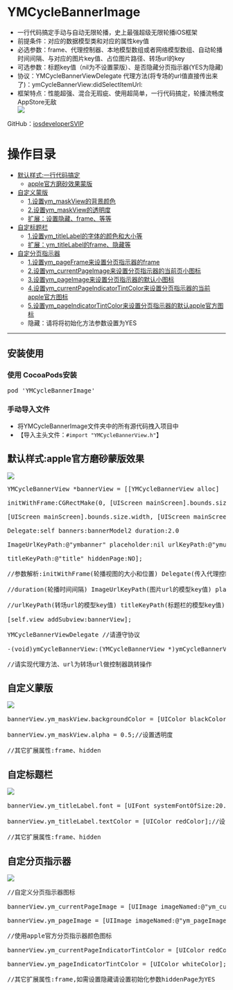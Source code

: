 <h1>YMCycleBannerImage</h1>
<ul>
<li>一行代码搞定手动与自动无限轮播，史上最强超级无限轮播iOS框架</li>
<li>前提条件：对应的数据模型类和对应的属性key值</li>
<li>必选参数：frame、代理控制器、本地模型数组或者网络模型数组、自动轮播时间间隔、与对应的图片key值、占位图片路径、转场url的key</li>
<li>可选参数：标题key值（nil为不设置蒙版）、是否隐藏分页指示器(YES为隐藏)</li>
<li>协议：YMCycleBannerViewDelegate 代理方法(将专场的url值直接传出来了)：ymCycleBannerView:didSelectItemUrl:</li>
<li>框架特点：性能超强、混合无瑕疵、使用超简单，一行代码搞定，轮播流畅度AppStore无敌</li>
<img src="https://raw.githubusercontent.com/iosdeveloperSVIP/YMCycleBannerImage/master/ymbanner.gif"></img>
</ul>
<p>GitHub：<a href="https://github.com/iosdeveloperSVIP"  target="_blank">iosdeveloperSVIP</a><p>
<h1>操作目录</h1>
<ul>
<li><a href="#defaultstyles">默认样式:一行代码搞定</a>
<ul>
<li><a href="#defaultstyles">apple官方磨砂效果蒙版</a></li>
</ul>
</li>
<li><a href="#maskstyles">自定义蒙版</a>
<ul>
<li><a href="#maskstyles">1.设置ym_maskView的背景颜色</a></li>
<li><a href="#maskstyles">2.设置ym_maskView的透明度</a></li>
<li><a href="#maskstyles">扩展：设置隐藏、frame、等等</a></li>
</ul>
</li>
<li><a href="#titlestyles">自定标题栏</a>
<ul>
<li><a href="#titlestyles">1.设置ym_titleLabel的字体的颜色和大小等</a></li>
<li><a href="#titlestyles">扩展：ym_titleLabel的frame、隐藏等</a></li>
</ul>
</li>
<li><a href="#pagestyles">自定分页指示器</a>
<ul>
<li><a href="#pagestyles">1.设置ym_pageFrame来设置分页指示器的frame</a></li>
<li><a href="#pagestyles">2.设置ym_currentPageImage来设置分页指示器的当前页小图标</a></li>
<li><a href="#pagestyles">3.设置ym_pageImage来设置分页指示器的默认小图标</a></li>
<li><a href="#pagestyles">4.设置ym_currentPageIndicatorTintColor来设置分页指示器的当前apple官方图标</a></li>
<li><a href="#pagestyles">5.设置ym_pageIndicatorTintColor来设置分页指示器的默认apple官方图标</a></li>
<li>隐藏：请将将初始化方法参数设置为YES</li>
</ul>
</li>
</ul>
<hr/>
<h2>安装使用</h2>
<h3>使用 CocoaPods安装</h3>
<div class="highlight highlight-source-ruby"><pre>pod <span class="pl-s"><span class="pl-pds">'</span>YMCycleBannerImage<span class="pl-pds">'</span></span></pre></div>
<h3>手动导入文件</h3>
<ul>
<li>将YMCycleBannerImage文件夹中的所有源代码拽入项目中</li>
<li>【导入主头文件：<code>#import "YMCycleBannerView.h"</code>】</li>
</ul>
<h2 id="defaultstyles">默认样式:apple官方磨砂蒙版效果</h2>
<img src="https://raw.githubusercontent.com/iosdeveloperSVIP/YMCycleBannerImage/master/defaultstyles.gif"></img>
<div class="highlight highlight-source-objc"><pre>
<span class="pl-k">YMCycleBannerView *bannerView = [[YMCycleBannerView alloc]
<br>initWithFrame:CGRectMake(0, [UIScreen mainScreen].bounds.size.width * 0.5, 
<br>[UIScreen mainScreen].bounds.size.width, [UIScreen mainScreen].bounds.size.width * 0.5) 
<br>Delegate:self banners:bannerModel2 duration:2.0 
<br>ImageUrlKeyPath:@"ymbanner" placeholder:nil urlKeyPath:@"ymurl" 
<br>titleKeyPath:@"title" hiddenPage:NO];
<br>//参数解析:initWithFrame(轮播视图的大小和位置) Delegate(传入代理控制器) banners(数据模型数组)
<br>//duration(轮播时间间隔) ImageUrlKeyPath(图片url的模型key值) placeholder(本地占位图片路径) 
<br>//urlKeyPath(转场url的模型key值) titleKeyPath(标题栏的模型key值) hiddenPage(是否隐藏分页指示器)
<br>[self.view addSubview:bannerView];
<br>YMCycleBannerViewDelegate //请遵守协议
<br>-(void)ymCycleBannerView:(YMCycleBannerView *)ymCycleBannerView didSelectItemUrl:(NSURL *)url
<br>//请实现代理方法、url为转场url做控制器跳转操作</span></pre></div>
<h2 id="maskstyles">自定义蒙版</h2>
<img src="https://raw.githubusercontent.com/iosdeveloperSVIP/YMCycleBannerImage/master/maskstyles.gif"></img>
<div class="highlight highlight-source-objc"><pre>
<span class="pl-k">bannerView.ym_maskView.backgroundColor = [UIColor blackColor];//设置背景颜色
<br>bannerView.ym_maskView.alpha = 0.5;//设置透明度
<br>//其它扩展属性:frame、hidden</span></pre></div>
<h2 id="titlestyles">自定标题栏</h2>
<img src="https://raw.githubusercontent.com/iosdeveloperSVIP/YMCycleBannerImage/master/titlestyles.gif"></img>
<div class="highlight highlight-source-objc"><pre>
<span class="pl-k">bannerView.ym_titleLabel.font = [UIFont systemFontOfSize:20.0];//设置标题的字体大小
<br>bannerView.ym_titleLabel.textColor = [UIColor redColor];//设置标题的字体颜色
<br>//其它扩展属性:frame、hidden</span></pre></div>
<h2 id="pagestyles">自定分页指示器</h2>
<img src="https://raw.githubusercontent.com/iosdeveloperSVIP/YMCycleBannerImage/master/pagestyles.gif"></img>
<div class="highlight highlight-source-objc"><pre>
<span class="pl-k">//自定义分页指示器图标
<br>bannerView.ym_currentPageImage = [UIImage imageNamed:@"ym_currentPageImage.png"];
<br>bannerView.ym_pageImage = [UIImage imageNamed:@"ym_pageImage.png"];
<br>//使用apple官方分页指示器颜色图标
<br>bannerView.ym_currentPageIndicatorTintColor = [UIColor redColor];
<br>bannerView.ym_pageIndicatorTintColor = [UIColor whiteColor];
<br>//其它扩展属性:frame,如需设置隐藏请设置初始化参数hiddenPage为YES</span></pre></div>
